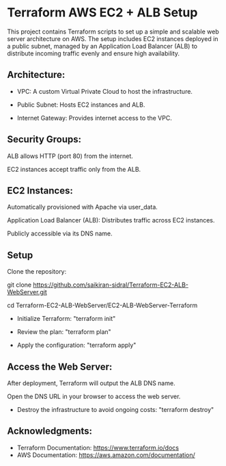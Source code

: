 # Terraform AWS EC2 + ALB Setup
This project contains Terraform scripts to set up a simple and scalable web server architecture on AWS.
The setup includes EC2 instances deployed in a public subnet, managed by an Application Load Balancer (ALB) to distribute incoming traffic evenly and ensure high availability.

## Architecture:
* VPC: A custom Virtual Private Cloud to host the infrastructure.

* Public Subnet: Hosts EC2 instances and ALB.

* Internet Gateway: Provides internet access to the VPC.

## Security Groups:

ALB allows HTTP (port 80) from the internet.

EC2 instances accept traffic only from the ALB.

## EC2 Instances:

Automatically provisioned with Apache via user_data.

Application Load Balancer (ALB): Distributes traffic across EC2 instances.

Publicly accessible via its DNS name.

## Setup
Clone the repository:

git clone https://github.com/saikiran-sidral/Terraform-EC2-ALB-WebServer.git

cd Terraform-EC2-ALB-WebServer/EC2-ALB-WebServer-Terraform

* Initialize Terraform: "terraform init"

* Review the plan: "terraform plan"

* Apply the configuration: "terraform apply"

## Access the Web Server:

After deployment, Terraform will output the ALB DNS name.

Open the DNS URL in your browser to access the web server.

* Destroy the infrastructure to avoid ongoing costs: "terraform destroy"

## Acknowledgments:

* Terraform Documentation: https://www.terraform.io/docs  
* AWS Documentation: https://aws.amazon.com/documentation/
